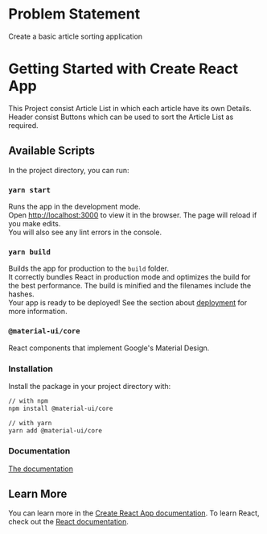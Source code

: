 # Problem Statement
Create a basic article sorting application
# Getting Started with Create React App
This Project consist Article List in which each article have its own Details.
Header consist Buttons which can be used to sort the Article List as required.
## Available Scripts
In the project directory, you can run:
### `yarn start`
Runs the app in the development mode.\
Open [http://localhost:3000](http://localhost:3000) to view it in the browser.
The page will reload if you make edits.\
You will also see any lint errors in the console.
### `yarn build`
Builds the app for production to the `build` folder.\
It correctly bundles React in production mode and optimizes the build for the best performance.
The build is minified and the filenames include the hashes.\
Your app is ready to be deployed!
See the section about [deployment](https://facebook.github.io/create-react-app/docs/deployment) for more information.
### `@material-ui/core`

React components that implement Google's Material Design.

### Installation

Install the package in your project directory with:

```sh
// with npm
npm install @material-ui/core

// with yarn
yarn add @material-ui/core
```

### Documentation
[The documentation](https://material-ui.com/)

## Learn More
You can learn more in the [Create React App documentation](https://facebook.github.io/create-react-app/docs/getting-started).
To learn React, check out the [React documentation](https://reactjs.org/).